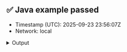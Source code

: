 ## ✅ Java example passed
- Timestamp (UTC): 2025-09-23 23:56:07Z
- Network: local

<details><summary>Output</summary>
=== Java Examples Runner ===
Timestamp (UTC): 2025-09-23 23:55:15Z
Network: local
Mirror:  http://localhost:5551/api/v1

▶️  Running all examples…

Hedera account created: 0.0.1004
EVM Address: 0x6e380dc9efea21218c2bffba04deffcf272915e1


Waiting for Mirror Node to update...

Account balance: 20.0 ℏ

0.0.1002

Fungible token created: 0.0.1005

Waiting for Mirror Node to update...

Treasury holds: 100000 DEMO


Topic created: 0.0.1006

Message submitted: Hello, Hedera!

Waiting for Mirror Node to update...

Latest message: Hello, Hedera!


✅ All examples passed.
era!


✅ All examples passed.
</details>
